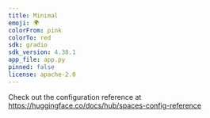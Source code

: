 ```yaml
---
title: Minimal
emoji: 🌍
colorFrom: pink
colorTo: red
sdk: gradio
sdk_version: 4.38.1
app_file: app.py
pinned: false
license: apache-2.0
---
```


Check out the configuration reference at https://huggingface.co/docs/hub/spaces-config-reference
